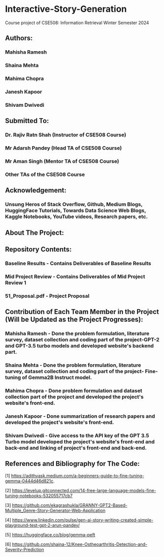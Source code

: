 # Interactive-Story-Generation
Course project of CSE508: Information Retrieval Winter Semester 2024

## Authors:
### Mahisha Ramesh
### Shaina Mehta
### Mahima Chopra
### Janesh Kapoor
### Shivam Dwivedi

## Submitted To:
### Dr. Rajiv Ratn Shah (Instructor of CSE508 Course)
### Mr Adarsh Pandey (Head TA of CSE508 Course)
### Mr Aman Singh (Mentor TA of CSE508 Course)
### Other TAs of the CSE508 Course

## Acknowledgement:
### Unsung Heros of Stack Overflow, Github, Medium Blogs, HuggingFace Tutorials, Towards Data Science Web Blogs, Kaggle Notebooks, YouTube videos, Research papers, etc.

## About The Project:


## Repository Contents:
### Baseline Results - Contains Deliverables of Baseline Results
### Mid Project Review  - Contains Deliverables of Mid Project Review 1
### 51_Proposal.pdf - Project Proposal

## Contribution of Each Team Member in the Project (Will be Updated as the Project Progresses):
### Mahisha Ramesh - Done the problem formulation, literature survey, dataset collection and coding part of the project-GPT-2 and GPT-3.5 turbo models and developed website's backend part.
### Shaina Mehta - Done the problem formulation, literature survey, dataset collection and coding part of the project- Fine-tuning of Gemma2B Instruct model.
### Mahima Chopra - Done problem formulation and dataset collection part of the project and developed the project's website's front-end.
### Janesh Kapoor - Done summarization of research papers and developed the project's website's front-end.
### Shivam Dwivedi - Give access to the API key of the GPT 3.5 Turbo model developed the project's website's front-end and back-end and linking of project's front-end and back-end.

## References and Bibliography for The Code:

[1] https://adithyask.medium.com/a-beginners-guide-to-fine-tuning-gemma-0444d46d821c.

[2] https://levelup.gitconnected.com/14-free-large-language-models-fine-tuning-notebooks-532055717cb7

[3] https://github.com/ekagrashukla/GRANNY-GPT2-Based-Multiple_Genre-Story-Generator-Web-Application

[4] https://www.linkedin.com/pulse/gen-ai-story-writing-created-simple-playground-test-gpt-2-arun-pandey/

[5] https://huggingface.co/blog/gemma-peft

[6] https://github.com/shaina-12/Knee-Ostheoarthritis-Detection-and-Severity-Prediction
